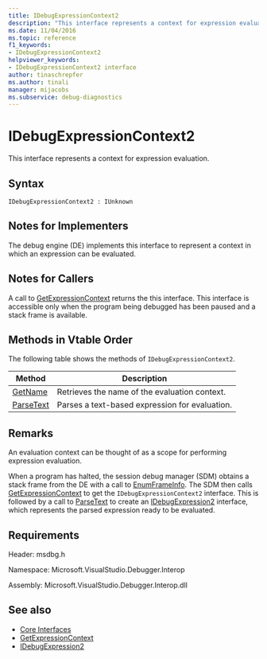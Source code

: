 ```yaml
---
title: IDebugExpressionContext2
description: "This interface represents a context for expression evaluation"
ms.date: 11/04/2016
ms.topic: reference
f1_keywords:
- IDebugExpressionContext2
helpviewer_keywords:
- IDebugExpressionContext2 interface
author: tinaschrepfer
ms.author: tinali
manager: mijacobs
ms.subservice: debug-diagnostics
---
```

# IDebugExpressionContext2

This interface represents a context for expression evaluation.

## Syntax

```
IDebugExpressionContext2 : IUnknown
```

## Notes for Implementers
 The debug engine (DE) implements this interface to represent a context in which an expression can be evaluated.

## Notes for Callers
 A call to [GetExpressionContext](../../../extensibility/debugger/reference/idebugstackframe2-getexpressioncontext.md) returns the this interface. This interface is accessible only when the program being debugged has been paused and a stack frame is available.

## Methods in Vtable Order
 The following table shows the methods of `IDebugExpressionContext2`.

|Method|Description|
|------------|-----------------|
|[GetName](../../../extensibility/debugger/reference/idebugexpressioncontext2-getname.md)|Retrieves the name of the evaluation context.|
|[ParseText](../../../extensibility/debugger/reference/idebugexpressioncontext2-parsetext.md)|Parses a text-based expression for evaluation.|

## Remarks
 An evaluation context can be thought of as a scope for performing expression evaluation.

 When a program has halted, the session debug manager (SDM) obtains a stack frame from the DE with a call to [EnumFrameInfo](../../../extensibility/debugger/reference/idebugthread2-enumframeinfo.md). The SDM then calls [GetExpressionContext](../../../extensibility/debugger/reference/idebugstackframe2-getexpressioncontext.md) to get the `IDebugExpressionContext2` interface. This is followed by a call to [ParseText](../../../extensibility/debugger/reference/idebugexpressioncontext2-parsetext.md) to create an [IDebugExpression2](../../../extensibility/debugger/reference/idebugexpression2.md) interface, which represents the parsed expression ready to be evaluated.

## Requirements
 Header: msdbg.h

 Namespace: Microsoft.VisualStudio.Debugger.Interop

 Assembly: Microsoft.VisualStudio.Debugger.Interop.dll

## See also
- [Core Interfaces](../../../extensibility/debugger/reference/core-interfaces.md)
- [GetExpressionContext](../../../extensibility/debugger/reference/idebugstackframe2-getexpressioncontext.md)
- [IDebugExpression2](../../../extensibility/debugger/reference/idebugexpression2.md)
